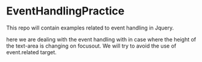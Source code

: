 # EventHandlingPractice
This repo will contain examples related to event handling in Jquery.

here we are dealing with the event handling with in case where the height of the text-area is changing on focusout.
We will try to avoid the use of event.related target.
